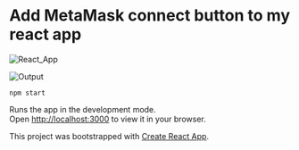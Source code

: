 # Add MetaMask connect button to my react app
![React_App](https://img.shields.io/badge/Connect%20Metamask-React%20App-yellowgreen)

![Output]([./output/output.gif](https://raw.githubusercontent.com/Mr94t3z/blockchain-development/master/helloreact/my-app/ouput/ouput.gif))


```
npm start
```

Runs the app in the development mode.\
Open [http://localhost:3000](http://localhost:3000) to view it in your browser.

This project was bootstrapped with [Create React App](https://github.com/facebook/create-react-app).
